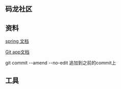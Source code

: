 ## 码龙社区


## 资料
[spring 文档](https://spring.io/guides)

[Git app文档](https://developer.github.com/apps/building-oauth-apps/authorizing-oauth-apps/)

git commit --amend --no-edit 追加到之前的commit上
## 工具